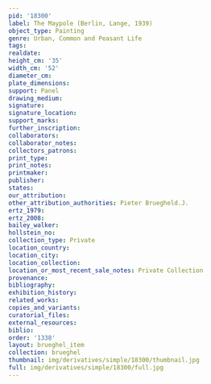 ```yaml
---
pid: '18300'
label: The Maypole (Berlin, Lange, 1939)
object_type: Painting
genre: Urban, Common and Peasant Life
tags: 
realdate: 
height_cm: '35'
width_cm: '52'
diameter_cm: 
plate_dimensions: 
support: Panel
drawing_medium: 
signature: 
signature_location: 
support_marks: 
further_inscription: 
collaborators: 
collaborator_notes: 
collectors_patrons: 
print_type: 
print_notes: 
printmaker: 
publisher: 
states: 
our_attribution: 
other_attribution_authorities: Pieter Bruegheld.J.
ertz_1979: 
ertz_2008: 
bailey_walker: 
hollstein_no: 
collection_type: Private
location_country: 
location_city: 
location_collection: 
location_or_most_recent_sale_notes: Private Collection
provenance: 
bibliography: 
exhibition_history: 
related_works: 
copies_and_variants: 
curatorial_files: 
external_resources: 
biblio: 
order: '1338'
layout: brueghel_item
collection: brueghel
thumbnail: img/derivatives/simple/18300/thumbnail.jpg
full: img/derivatives/simple/18300/full.jpg
---
```

